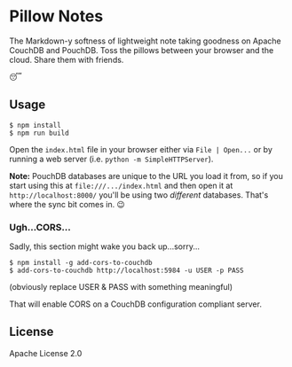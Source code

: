 # Pillow Notes

The Markdown-y softness of lightweight note taking goodness on Apache CouchDB
and PouchDB. Toss the pillows between your browser and the cloud. Share them
with friends.

:sleeping:

## Usage

```
$ npm install
$ npm run build
```

Open the `index.html` file in your browser either via `File | Open...` or
by running a web server (i.e. `python -m SimpleHTTPServer`).

**Note:** PouchDB databases are unique to the URL you load it from, so if
you start using this at `file:///.../index.html` and then open it at
`http://localhost:8000/` you'll be using two *different* databases. That's
where the sync bit comes in. :wink:

### Ugh...CORS...

Sadly, this section might wake you back up...sorry...

```
$ npm install -g add-cors-to-couchdb
$ add-cors-to-couchdb http://localhost:5984 -u USER -p PASS
```
(obviously replace USER & PASS with something meaningful)

That will enable CORS on a CouchDB configuration compliant server.

## License

Apache License 2.0
